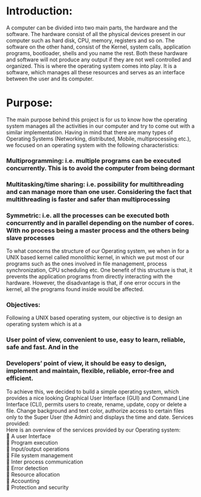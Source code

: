# Introduction: 
A computer can be divided into two main parts, the hardware and the software. The hardware consist of all the physical devices present in our computer such as hard disk, CPU, memory, registers and so on. The software on the other hand, consist of the Kernel, system calls, application programs, bootloader, shells and you name the rest. Both these hardware and software will not produce any output if they are not well controlled and organized. This is where the operating system comes into play. It is a software, which manages all these resources and serves as an interface between the user and its computer.  
# Purpose: 

The main purpose behind this project is for us to know how the operating system manages all the activities in our computer and try to come out with a similar implementation. 
Having in mind that there are many types of Operating Systems (Networking, distributed, Mobile, multiprocessing etc.), we focused on an operating system with the following characteristics: <br>
###	Multiprogramming: i.e. multiple programs can be executed concurrently. This is to avoid the computer from being dormant <br>
### Multitasking/time sharing: i.e. possibility for multithreading and can manage more than one user. Considering the fact that multithreading is faster and safer than multiprocessing <br>
###	Symmetric: i.e. all the processes can be executed both concurrently and in parallel depending on the number of cores. With no process being a master process and the others being slave processes <br>
To what concerns the structure of our Operating system, we when in for a UNIX based kernel called monolithic kernel, in which we put most of our programs such as the ones involved in file management, process synchronization, CPU scheduling etc. 
One benefit of this structure is that, it prevents the application programs from directly interacting with the hardware. However, the disadvantage is that, if one error occurs in the kernel, all the programs found inside would be affected. 

### Objectives: 
Following a UNIX based operating system, our objective is to design an operating system which is at a  
### User point of view, convenient to use, easy to learn, reliable, safe and fast. And in the  
### Developers’ point of view, it should be easy to design, implement and maintain, flexible, reliable, error-free and efficient.  
To achieve this, we decided to build a simple operating system, which provides a nice looking Graphical User Interface (GUI) and Command Line Interface (CLI), permits users to create, rename, update, copy or delete a file. Change background and text color, authorize access to certain files only to the Super User (the Admin) and displays the time and date. Services provided: <br>
Here is an overview of the services provided by our Operating system: <br>
	A user Interface <br>
	Program execution <br>
	Input/output operations <br> 
	File system management <br>
	Inter process communication <br>
	Error detection <br>
	Resource allocation <br>
	Accounting <br>
	Protection and security <br>

 
 

